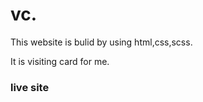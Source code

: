 # vc. 

This website is bulid by using html,css,scss.

It is visiting card for me. 
### live site 

